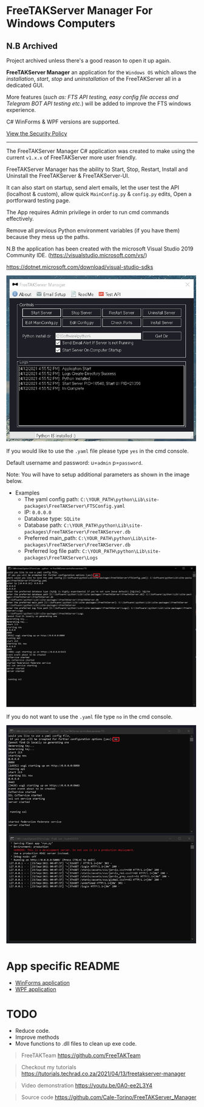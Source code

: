 # FreeTAKServer Manager For Windows Computers

## N.B Archived

Project archived unless there's a good reason to open it up again.

**FreeTAKServer Manager** an application for the `Windows OS` which allows the *installation*, *start*, *stop* and *uninstallation* of the FreeTAKServer all in a dedicated GUI.

More features (*such as: FTS API testing, easy config file access and Telegram BOT API testing etc.*) will be added to improve the FTS windows experience.

C# WinForms & WPF versions are supported.

[View the Security Policy](SECURITY.md)

---

The FreeTAKServer Manager C# application was created to make using the current `v1.x.x` of FreeTAKServer more user friendly.

FreeTAKServer Manager has the ability to Start, Stop, Restart, Install and Uninstall the FreeTAKServer & FreeTAKServer-UI.

It can also start on startup, send alert emails, let the user test the API (localhost & custom), allow quick `MainConfig.py` & `config.py` edits, Open a portforward testing page.

The App requires Admin privilege in order to run cmd commands effectively.

Remove all previous Python environment variables (if you have them) because they mess up the paths.

N.B the application has been created with the microsoft Visual Studio 2019 Community IDE. (https://visualstudio.microsoft.com/vs/)

https://dotnet.microsoft.com/download/visual-studio-sdks

[<img src="img/heading.jpg" width="500"/>](img/heading.jpg)

If you would like to use the `.yaml` file please type `yes` in the cmd console.

Default username and password: u=`admin` p=`password`.

Note: You will have to setup additional parameters as shown in the image below.

* Examples
    * The yaml config path: `C:\YOUR_PATH\python\Lib\site-packages\FreeTAKServer\FTSConfig.yaml`
    * IP: `0.0.0.0`
    * Database type: `SQLite`
    * Database path: `C:\YOUR_PATH\python\Lib\site-packages\FreeTAKServer\FreeTAKServer.db`
    * Preferred main_path: `C:\YOUR_PATH\python\Lib\site-packages\FreeTAKServer\FreeTAKServer.db`
    * Preferred log file path: `C:\YOUR_PATH\python\Lib\site-packages\FreeTAKServer\Logs`

[<img src="img/yamlconfig.jpg" width="500"/>](img/yamlconfig.jpg)

If you do not want to use the `.yaml` file type `no` in the cmd console.

[<img src="img/Yamlnotused.jpg" width="500"/>](img/Yamlnotused.jpg)


# App specific README

* [WinForms application](https://github.com/Cale-Torino/FreeTAKServer_Manager/tree/main/WinForms "WinForms application")
* [WPF application](https://github.com/Cale-Torino/FreeTAKServer_Manager/tree/main/WPF "WPF application")

# TODO

- Reduce code.
- Improve methods
- Move functions to .dll files to clean up exe code.

> FreeTAKTeam https://github.com/FreeTAKTeam

> Checkout my tutorials https://tutorials.techrad.co.za/2021/04/13/freetakserver-manager

> Video demonstration https://youtu.be/0A0-ee2L3Y4

> Source code https://github.com/Cale-Torino/FreeTAKServer_Manager

